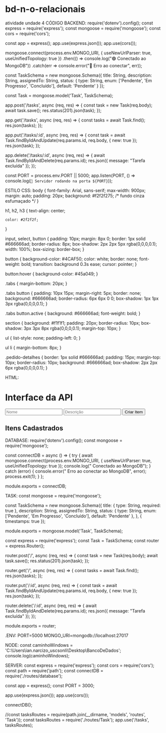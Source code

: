 # bd-n-o-relacionais
atividade undade 4
CÓDIGO BACKEND:
require('dotenv').config();
const express = require('express');
const mongoose = require('mongoose');
const cors = require('cors');

const app = express();
app.use(express.json());
app.use(cors());

mongoose.connect(process.env.MONGO_URI, { useNewUrlParser: true, useUnifiedTopology: true })
  .then(() => console.log("🟢 Conectado ao MongoDB"))
  .catch(err => console.error("🔴 Erro ao conectar", err));

const TaskSchema = new mongoose.Schema({
  title: String,
  description: String,
  assignedTo: String,
  status: { type: String, enum: ['Pendente', 'Em Progresso', 'Concluído'], default: 'Pendente' }
});

const Task = mongoose.model('Task', TaskSchema);

app.post('/tasks', async (req, res) => {
  const task = new Task(req.body);
  await task.save();
  res.status(201).json(task);
});

app.get('/tasks', async (req, res) => {
  const tasks = await Task.find();
  res.json(tasks);
});

app.put('/tasks/:id', async (req, res) => {
  const task = await Task.findByIdAndUpdate(req.params.id, req.body, { new: true });
  res.json(task);
});

app.delete('/tasks/:id', async (req, res) => {
  await Task.findByIdAndDelete(req.params.id);
  res.json({ message: "Tarefa excluída" });
});

const PORT = process.env.PORT || 5000;
app.listen(PORT, () => console.log(`🚀 Servidor rodando na porta ${PORT}`));


ESTILO CSS: 
body {
    font-family: Arial, sans-serif;
    max-width: 900px;
    margin: auto;
    padding: 20px;
    background: #f2f2f275; /* fundo cinza esfumaçado */
  }
  
  h1, h2, h3 {
    text-align: center;
    
    color: #2f2f2f;
  }
  
  input, select, button {
    padding: 10px;
    margin: 8px 0;
    border: 1px solid #666666ad;
    border-radius: 8px;
    box-shadow: 2px 2px 5px rgba(0,0,0,0.1);
    width: 100%;
    box-sizing: border-box;
  }
  
  button {
    background-color: #4CAF50;
    color: white;
    border: none;
    font-weight: bold;
    transition: background 0.3s ease;
    cursor: pointer;
  }
  
  button:hover {
    background-color: #45a049;
  }
  
  .tabs {
    margin-bottom: 20px;
  }
  
  .tabs button {
    padding: 10px 15px;
    margin-right: 5px;
    border: none;
    background: #666666ad;
    border-radius: 6px 6px 0 0;
    box-shadow: 1px 1px 3px rgba(0,0,0,0.1);
  }
  
  .tabs button.active {
    background: #666666ad;
    font-weight: bold;
  }
  
  section {
    background: #f1f1f1;
    padding: 20px;
    border-radius: 10px;
    box-shadow: 3px 3px 8px rgba(0,0,0,0.1);
    margin-top: 10px;
  }
  
  ul {
    list-style: none;
    padding-left: 0;
  }
  
  ul li {
    margin-bottom: 8px;
  }
  
  .pedido-detalhes {
    border: 1px solid #666666ad;
    padding: 15px;
    margin-top: 10px;
    border-radius: 10px;
    background: #666666ad;
    box-shadow: 2px 2px 6px rgba(0,0,0,0.1);
  }

  HTML:

  <!-- public/index.html -->
<!DOCTYPE html>
<html lang="pt-BR">
<head>
  <meta charset="UTF-8" />
  <meta name="viewport" content="width=device-width, initial-scale=1.0"/>
  <title>Minha API - Interface</title>
  <link rel="stylesheet" href="style.css" />
</head>
<body>
  <h1>Interface da API</h1>

  <form id="createForm">
    <input type="text" id="nome" placeholder="Nome" required />
    <input type="text" id="descricao" placeholder="Descrição" required />
    <button type="submit">Criar Item</button>
  </form>

  <h2>Itens Cadastrados</h2>
  <ul id="itemList"></ul>

  <script src="script.js"></script>
</body>
</html>


DATABASE:
require('dotenv').config();
const mongoose = require('mongoose');

const connectDB = async () => {
  try {
    await mongoose.connect(process.env.MONGO_URI, {
      useNewUrlParser: true,
      useUnifiedTopology: true
    });
    console.log(" Conectado ao MongoDB");
  } catch (error) {
    console.error(" Erro ao conectar ao MongoDB", error);
    process.exit(1);
  }
};

module.exports = connectDB;


TASK:
const mongoose = require('mongoose');

const TaskSchema = new mongoose.Schema({
  title: { type: String, required: true },
  description: String,
  assignedTo: String,
  status: { type: String, enum: ['Pendente', 'Em Progresso', 'Concluído'], default: 'Pendente' },
}, { timestamps: true });

module.exports = mongoose.model('Task', TaskSchema);

const express = require('express');
const Task = TaskSchema; 
const router = express.Router();


router.post('/', async (req, res) => {
  const task = new Task(req.body);
  await task.save();
  res.status(201).json(task);
});


router.get('/', async (req, res) => {
  const tasks = await Task.find();
  res.json(tasks);
});


router.put('/:id', async (req, res) => {
  const task = await Task.findByIdAndUpdate(req.params.id, req.body, { new: true });
  res.json(task);
});


router.delete('/:id', async (req, res) => {
  await Task.findByIdAndDelete(req.params.id);
  res.json({ message: "Tarefa excluída" });
});

module.exports = router;


.ENV:
PORT=5000
MONGO_URI=mongodb://localhost:27017


NODE:
const caminhoWindows = 'C:\\Users\\ian.narcizo_uscsonli\\Desktop\\BancoDeDados';
console.log(caminhoWindows);


SERVER:
const express = require('express');
const cors = require('cors');
const path = require('path');
const connectDB = require('./routes/database'); 

const app = express();
const PORT = 3000;

app.use(express.json());
app.use(cors());

connectDB();

//const tasksRoutes = require(path.join(__dirname, 'models', 'routes', 'Task'));
const tasksRoutes = require('./routes/Task');
app.use('/tasks', tasksRoutes);
